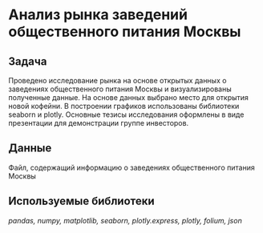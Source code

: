 # Анализ рынка заведений общественного питания Москвы

## Задача

Проведено исследование рынка на основе открытых данных о заведениях общественного питания Москвы и визуализированы полученные данные. На основе данных выбрано место для открытия новой кофейни. В построении графиков использованы библиотеки seaborn и plotly.
Основные тезисы исследования оформлены в виде презентации для демонстрации группе инвесторов.

## Данные
Файл, содержащий информацию о заведениях общественного питания Москвы

## Используемые библиотеки
*pandas, numpy, matplotlib, seaborn, plotly.express, plotly, folium, json*
